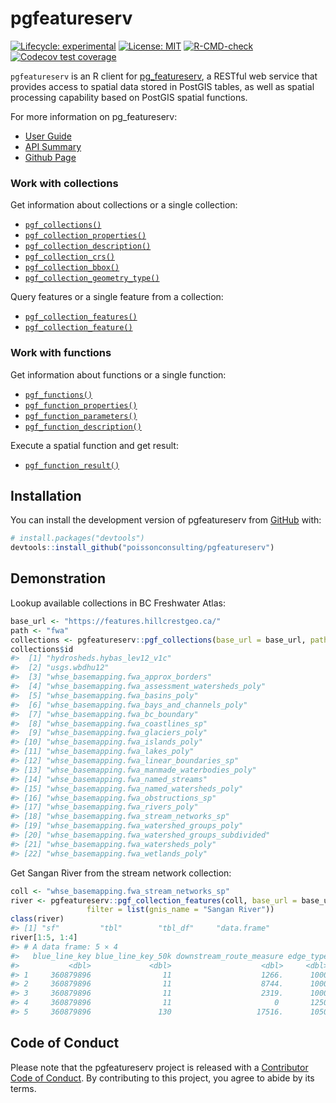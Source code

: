 
<!-- README.md is generated from README.Rmd. Please edit that file -->

# pgfeatureserv

<!-- badges: start -->

[![Lifecycle:
experimental](https://img.shields.io/badge/lifecycle-experimental-orange.svg)](https://lifecycle.r-lib.org/articles/stages.html#experimental)
[![License:
MIT](https://img.shields.io/badge/License-MIT-green.svg)](https://opensource.org/licenses/MIT)
[![R-CMD-check](https://github.com/poissonconsulting/pgfeatureserv/workflows/R-CMD-check/badge.svg)](https://github.com/poissonconsulting/pgfeatureserv/actions)
[![Codecov test
coverage](https://codecov.io/gh/poissonconsulting/pgfeatureserv/branch/main/graph/badge.svg)](https://app.codecov.io/gh/poissonconsulting/pgfeatureserv?branch=main)
<!-- badges: end -->

`pgfeatureserv` is an R client for
[pg\_featureserv](https://github.com/CrunchyData/pg_featureserv), a
RESTful web service that provides access to spatial data stored in
PostGIS tables, as well as spatial processing capability based on
PostGIS spatial functions.

For more information on pg\_featureserv:  
- [User
Guide](https://access.crunchydata.com/documentation/pg_featureserv/1.2.0/)  
- [API
Summary](https://github.com/CrunchyData/pg_featureserv/blob/master/API.md#feature-collections)  
- [Github Page](https://github.com/CrunchyData/pg_featureserv)

### Work with collections

Get information about collections or a single collection:

-   [`pgf_collections()`](https://poissonconsulting.github.io/pgfeatureserv/reference/pgf_collections.html)  
-   [`pgf_collection_properties()`](https://poissonconsulting.github.io/pgfeatureserv/reference/pgf_collection_properties.html)  
-   [`pgf_collection_description()`](https://poissonconsulting.github.io/pgfeatureserv/reference/pgf_collection_description.html)  
-   [`pgf_collection_crs()`](https://poissonconsulting.github.io/pgfeatureserv/reference/pgf_collection_crs.html)  
-   [`pgf_collection_bbox()`](https://poissonconsulting.github.io/pgfeatureserv/reference/pgf_collection_bbox.html)  
-   [`pgf_collection_geometry_type()`](https://poissonconsulting.github.io/pgfeatureserv/reference/pgf_collection_geometry_type.html)

Query features or a single feature from a collection:

-   [`pgf_collection_features()`](https://poissonconsulting.github.io/pgfeatureserv/reference/pgf_collection_features.html)  
-   [`pgf_collection_feature()`](https://poissonconsulting.github.io/pgfeatureserv/reference/pgf_collection_feature.html)

### Work with functions

Get information about functions or a single function:

-   [`pgf_functions()`](https://poissonconsulting.github.io/pgfeatureserv/reference/pgf_functions.html)  
-   [`pgf_function_properties()`](https://poissonconsulting.github.io/pgfeatureserv/reference/pgf_function_properties.html)  
-   [`pgf_function_parameters()`](https://poissonconsulting.github.io/pgfeatureserv/reference/pgf_function_parameters.html)  
-   [`pgf_function_description()`](https://poissonconsulting.github.io/pgfeatureserv/reference/pgf_function_description.html)

Execute a spatial function and get result:

-   [`pgf_function_result()`](https://poissonconsulting.github.io/pgfeatureserv/reference/pgf_function_result.html)

## Installation

You can install the development version of pgfeatureserv from
[GitHub](https://github.com/) with:

``` r
# install.packages("devtools")
devtools::install_github("poissonconsulting/pgfeatureserv")
```

## Demonstration

Lookup available collections in BC Freshwater Atlas:

``` r
base_url <- "https://features.hillcrestgeo.ca/"
path <- "fwa"
collections <- pgfeatureserv::pgf_collections(base_url = base_url, path = path)
collections$id
#>  [1] "hydrosheds.hybas_lev12_v1c"                      
#>  [2] "usgs.wbdhu12"                                    
#>  [3] "whse_basemapping.fwa_approx_borders"             
#>  [4] "whse_basemapping.fwa_assessment_watersheds_poly" 
#>  [5] "whse_basemapping.fwa_basins_poly"                
#>  [6] "whse_basemapping.fwa_bays_and_channels_poly"     
#>  [7] "whse_basemapping.fwa_bc_boundary"                
#>  [8] "whse_basemapping.fwa_coastlines_sp"              
#>  [9] "whse_basemapping.fwa_glaciers_poly"              
#> [10] "whse_basemapping.fwa_islands_poly"               
#> [11] "whse_basemapping.fwa_lakes_poly"                 
#> [12] "whse_basemapping.fwa_linear_boundaries_sp"       
#> [13] "whse_basemapping.fwa_manmade_waterbodies_poly"   
#> [14] "whse_basemapping.fwa_named_streams"              
#> [15] "whse_basemapping.fwa_named_watersheds_poly"      
#> [16] "whse_basemapping.fwa_obstructions_sp"            
#> [17] "whse_basemapping.fwa_rivers_poly"                
#> [18] "whse_basemapping.fwa_stream_networks_sp"         
#> [19] "whse_basemapping.fwa_watershed_groups_poly"      
#> [20] "whse_basemapping.fwa_watershed_groups_subdivided"
#> [21] "whse_basemapping.fwa_watersheds_poly"            
#> [22] "whse_basemapping.fwa_wetlands_poly"
```

Get Sangan River from the stream network collection:

``` r
coll <- "whse_basemapping.fwa_stream_networks_sp"
river <- pgfeatureserv::pgf_collection_features(coll, base_url = base_url, path = path,
                 filter = list(gnis_name = "Sangan River"))
class(river)
#> [1] "sf"         "tbl"        "tbl_df"     "data.frame"
river[1:5, 1:4]
#> # A data frame: 5 × 4
#>   blue_line_key blue_line_key_50k downstream_route_measure edge_type
#>           <dbl>             <dbl>                    <dbl>     <dbl>
#> 1     360879896                11                    1266.      1000
#> 2     360879896                11                    8744.      1000
#> 3     360879896                11                    2319.      1000
#> 4     360879896                11                       0       1250
#> 5     360879896               130                   17516.      1050
```

## Code of Conduct

Please note that the pgfeatureserv project is released with a
[Contributor Code of
Conduct](https://contributor-covenant.org/version/2/0/CODE_OF_CONDUCT.html).
By contributing to this project, you agree to abide by its terms.
